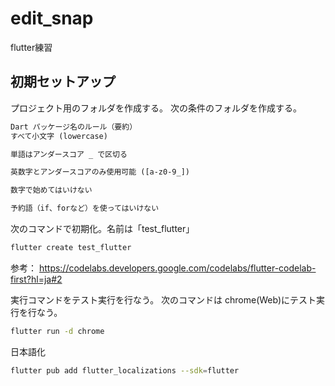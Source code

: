 # edit_snap

flutter練習

## 初期セットアップ

プロジェクト用のフォルダを作成する。
次の条件のフォルダを作成する。

```txt
Dart パッケージ名のルール（要約）
すべて小文字 (lowercase)

単語はアンダースコア _ で区切る

英数字とアンダースコアのみ使用可能 ([a-z0-9_])

数字で始めてはいけない

予約語（if、forなど）を使ってはいけない
```

次のコマンドで初期化。名前は「test_flutter」

```bash
flutter create test_flutter
```

参考：
<https://codelabs.developers.google.com/codelabs/flutter-codelab-first?hl=ja#2>

実行コマンドをテスト実行を行なう。
次のコマンドは chrome(Web)にテスト実行を行なう。

```bash
flutter run -d chrome
```

日本語化

```bash
flutter pub add flutter_localizations --sdk=flutter
```
